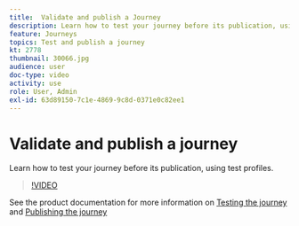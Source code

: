 ```yaml
---
title:  Validate and publish a Journey
description: Learn how to test your journey before its publication, using test profiles.
feature: Journeys
topics: Test and publish a journey
kt: 2778
thumbnail: 30066.jpg
audience: user
doc-type: video
activity: use
role: User, Admin
exl-id: 63d89150-7c1e-4869-9c8d-0371e0c82ee1
---
```

# Validate and publish a journey

Learn how to test your journey before its publication, using test profiles.
  
>[!VIDEO](https://video.tv.adobe.com/v/30066?quality=12)

See the product documentation for more information on [Testing the journey](https://experienceleague.adobe.com/docs/journeys/using/building-journeys/testing-the-journey.html)
and [Publishing the journey](https://experienceleague.adobe.com/docs/journeys/using/building-journeys/publishing-the-journey.html)
